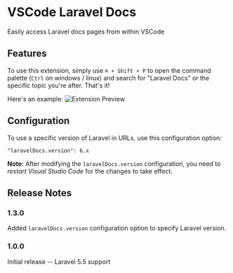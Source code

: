 # VSCode Laravel Docs

Easily access Laravel docs pages from within VSCode

## Features

To use this extension, simply use `⌘ + Shift + P` to open the command palette (`Ctrl` on windows / linux) and search for "Laravel Docs" or the specific topic you're after. That's it!

Here's an example:
![Extension Preview](https://github.com/austenc/vscode-laravel-docs/raw/HEAD/img/preview.gif)

## Configuration

To use a specific version of Laravel in URLs, use this configuration option:

```
"laravelDocs.version": 6.x
```

**Note:** After modifying the `laravelDocs.version` configuration, you need to *restart Visual Studio Code* for the changes to take effect.

## Release Notes

### 1.3.0

Added `laravelDocs.version` configuration option to specify Laravel version.

### 1.0.0

Initial release -- Laravel 5.5 support
